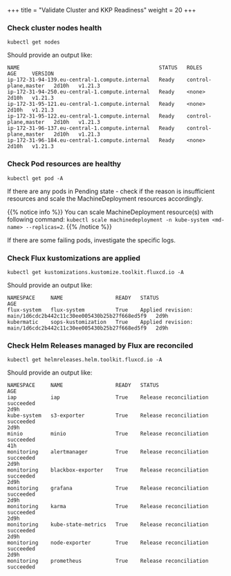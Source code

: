 +++
title = "Validate Cluster and KKP Readiness"
weight = 20
+++

### Check cluster nodes health
```shell
kubectl get nodes
```
Should provide an output like:
```text
NAME                                             STATUS   ROLES                  AGE     VERSION
ip-172-31-94-139.eu-central-1.compute.internal   Ready    control-plane,master   2d10h   v1.21.3
ip-172-31-94-250.eu-central-1.compute.internal   Ready    <none>                 2d10h   v1.21.3
ip-172-31-95-121.eu-central-1.compute.internal   Ready    <none>                 2d10h   v1.21.3
ip-172-31-95-122.eu-central-1.compute.internal   Ready    control-plane,master   2d10h   v1.21.3
ip-172-31-96-137.eu-central-1.compute.internal   Ready    control-plane,master   2d10h   v1.21.3
ip-172-31-96-184.eu-central-1.compute.internal   Ready    <none>                 2d10h   v1.21.3
```

### Check Pod resources are healthy
```shell
kubectl get pod -A
```

If there are any pods in Pending state - check if the reason is insufficient resources and scale the MachineDeployment resources accordingly.

{{% notice info %}}
You can scale MachineDeployment resource(s) with following command: `kubectl scale machinedeployment -n kube-system <md-name> --replicas=2`.
{{% /notice %}}

If there are some failing pods, investigate the specific logs.

### Check Flux kustomizations are applied

```shell
kubectl get kustomizations.kustomize.toolkit.fluxcd.io -A
```
Should provide an output like:
```text
NAMESPACE     NAME                 READY   STATUS                                                            AGE
flux-system   flux-system          True    Applied revision: main/1d6cdc2b442c11c30ee005430b25b27f668ed5f9   2d9h
kubermatic    sops-kustomization   True    Applied revision: main/1d6cdc2b442c11c30ee005430b25b27f668ed5f9   2d9h
```

### Check Helm Releases managed by Flux are reconciled

```shell
kubectl get helmreleases.helm.toolkit.fluxcd.io -A
```
Should provide an output like:
```text
NAMESPACE     NAME                 READY   STATUS                                                                                                                                                               AGE
iap           iap                  True    Release reconciliation succeeded                                                                                                                                            2d9h
kube-system   s3-exporter          True    Release reconciliation succeeded                                                                                                                                     2d9h
minio         minio                True    Release reconciliation succeeded                                                                                                                                            41h
monitoring    alertmanager         True    Release reconciliation succeeded                                                                                                                                     2d9h
monitoring    blackbox-exporter    True    Release reconciliation succeeded                                                                                                                                     2d9h
monitoring    grafana              True    Release reconciliation succeeded                                                                                                                                     2d9h
monitoring    karma                True    Release reconciliation succeeded                                                                                                                                     2d9h
monitoring    kube-state-metrics   True    Release reconciliation succeeded                                                                                                                                     2d9h
monitoring    node-exporter        True    Release reconciliation succeeded                                                                                                                                     2d9h
monitoring    prometheus           True    Release reconciliation succeeded
```